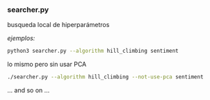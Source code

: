
### searcher.py

busqueda local de hiperparámetros

*ejemplos:*

``` bash
python3 searcher.py --algorithm hill_climbing sentiment
```

lo mismo pero sin usar PCA

``` bash
./searcher.py --algorithm hill_climbing --not-use-pca sentiment
```

... and so on ...
